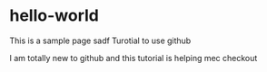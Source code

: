 # hello-world
This is a sample page
sadf
Turotial to use github

I am totally new to github and this tutorial is helping mec
checkout

